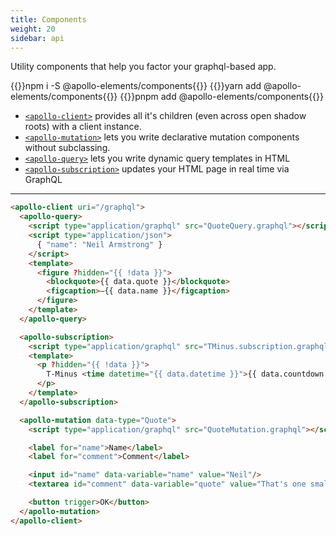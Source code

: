 ```yaml
---
title: Components
weight: 20
sidebar: api
---
```


Utility components that help you factor your graphql-based app.

<code-tabs collection="package-managers" default-tab="npm">
  {{<code-tab package="npm">}}npm i -S @apollo-elements/components{{</code-tab>}}
  {{<code-tab package="yarn">}}yarn add @apollo-elements/components{{</code-tab>}}
  {{<code-tab package="pnpm">}}pnpm add @apollo-elements/components{{</code-tab>}}
</code-tabs>

- [`<apollo-client>`](./apollo-client/) provides all it's children (even across open shadow roots) with a client instance.
- [`<apollo-mutation>`](./apollo-mutation/) lets you write declarative mutation components without subclassing.
- [`<apollo-query>`](./apollo-query/) lets you write dynamic query templates in HTML
- [`<apollo-subscription>`](./apollo-subscription/) updates your HTML page in real time via GraphQL

-----

```html copy
<apollo-client uri="/graphql">
  <apollo-query>
    <script type="application/graphql" src="QuoteQuery.graphql"></script>
    <script type="application/json">
      { "name": "Neil Armstrong" }
    </script>
    <template>
      <figure ?hidden="{{ !data }}">
        <blockquote>{{ data.quote }}</blockquote>
        <figcaption>—{{ data.name }}</figcaption>
      </figure>
    </template>
  </apollo-query>

  <apollo-subscription>
    <script type="application/graphql" src="TMinus.subscription.graphql"></script>
    <template>
      <p ?hidden="{{ !data }}">
        T-Minus <time datetime="{{ data.datetime }}">{{ data.countdown }}</time>
      </p>
    </template>
  </apollo-subscription>

  <apollo-mutation data-type="Quote">
    <script type="application/graphql" src="QuoteMutation.graphql"></script>

    <label for="name">Name</label>
    <label for="comment">Comment</label>

    <input id="name" data-variable="name" value="Neil"/>
    <textarea id="comment" data-variable="quote" value="That's one small step..."></textarea>

    <button trigger>OK</button>
  </apollo-mutation>
</apollo-client>
```
